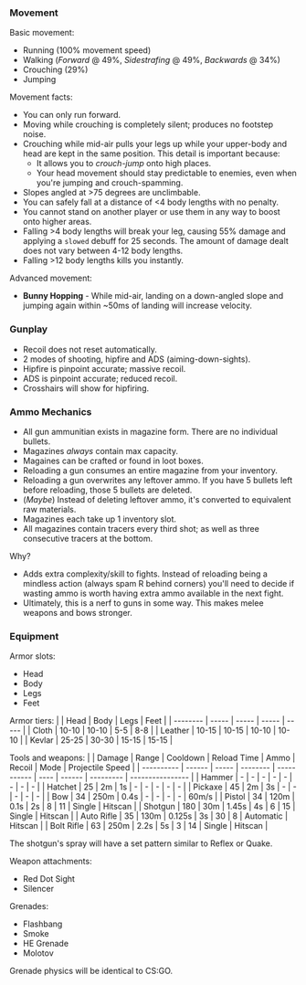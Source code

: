 ### Movement ###
Basic movement:
 - Running (100% movement speed)
 - Walking (*Forward* @ 49%, *Sidestrafing* @ 49%, *Backwards* @ 34%)
 - Crouching (29%)
 - Jumping

Movement facts:
- You can only run forward.
- Moving while crouching is completely silent; produces no footstep noise. 
- Crouching while mid-air pulls your legs up while your upper-body and head are kept in the same position. This detail is important because:
    - It allows you to *crouch-jump* onto high places.
    - Your head movement should stay predictable to enemies, even when you're jumping and crouch-spamming.
- Slopes angled at >75 degrees are unclimbable.
- You can safely fall at a distance of <4 body lengths with no penalty.
- You cannot stand on another player or use them in any way to boost onto higher areas.
- Falling >4 body lengths will break your leg, causing 55% damage and applying a `slowed` debuff for 25 seconds. The amount of damage dealt does not vary between 4-12 body lengths.
- Falling >12 body lengths kills you instantly.

Advanced movement:
- **Bunny Hopping** - While mid-air, landing on a down-angled slope and jumping again within ~50ms of landing will increase velocity.


### Gunplay ###
- Recoil does not reset automatically.
- 2 modes of shooting, hipfire and ADS (aiming-down-sights).
- Hipfire is pinpoint accurate; massive recoil.
- ADS is pinpoint accurate; reduced recoil.
- Crosshairs will show for hipfiring.


### Ammo Mechanics ###
- All gun ammunitian exists in magazine form. There are no individual bullets.
- Magazines *always* contain max capacity.
- Magaines can be crafted or found in loot boxes.
- Reloading a gun consumes an entire magazine from your inventory.
- Reloading a gun overwrites any leftover ammo. If you have 5 bullets left before reloading, those 5 bullets are deleted.
- (*Maybe*) Instead of deleting leftover ammo, it's converted to equivalent raw materials.
- Magazines each take up 1 inventory slot.
- All magazines contain tracers every third shot; as well as three consecutive tracers at the bottom.

Why?
- Adds extra complexity/skill to fights. Instead of reloading being a mindless action (always spam R behind corners) you'll need to decide if wasting ammo is worth having extra ammo available in the next fight.
- Ultimately, this is a nerf to guns in some way. This makes melee weapons and bows stronger.


### Equipment ###
Armor slots:
 - Head
 - Body
 - Legs
 - Feet

Armor tiers:
|          | Head  | Body  | Legs  | Feet  |
| -------- | ----- | ----- | ----- | ----- |
| Cloth    | 10-10 | 10-10 | 5-5   | 8-8   |
| Leather  | 10-15 | 10-15 | 10-10 | 10-10 |
| Kevlar   | 25-25 | 30-30 | 15-15 | 15-15 |

Tools and weapons:
|            | Damage | Range | Cooldown | Reload Time | Ammo | Recoil | Mode      | Projectile Speed |
| ---------- | ------ | ----- | -------- | ----------- | ---- | ------ | --------- | ---------------- |
| Hammer     | -      | -     | -        | -           | -    | -      | -         | -                |
| Hatchet    | 25     | 2m    | 1s       | -           | -    | -      | -         | -                |
| Pickaxe    | 45     | 2m    | 3s       | -           | -    | -      | -         | -                |
| Bow        | 34     | 250m  | 0.4s     | -           | -    | -      | -         | 60m/s            |
| Pistol     | 34     | 120m  | 0.1s     | 2s          | 8    | 11     | Single    | Hitscan          |
| Shotgun    | 180    | 30m   | 1.45s    | 4s          | 6    | 15     | Single    | Hitscan          |
| Auto Rifle | 35     | 130m  | 0.125s   | 3s          | 30   | 8      | Automatic | Hitscan          |
| Bolt Rifle | 63     | 250m  | 2.2s     | 5s          | 3    | 14     | Single    | Hitscan          |

The shotgun's spray will have a set pattern similar to Reflex or Quake.

Weapon attachments:
 - Red Dot Sight
 - Silencer

Grenades:
 - Flashbang
 - Smoke
 - HE Grenade
 - Molotov

Grenade physics will be identical to CS:GO.